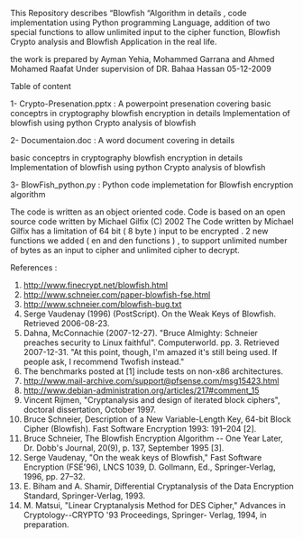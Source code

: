 This Repository describes  “Blowfish “Algorithm in details , code implementation using Python programming Language, addition of two special functions to allow unlimited input to the cipher function, Blowfish Crypto analysis and Blowfish Application in the real life. 

the work is prepared by Ayman Yehia, Mohammed Garrana and Ahmed Mohamed Raafat Under supervision of DR. Bahaa Hassan 05-12-2009

Table of content 

1- Crypto-Presenation.pptx : A powerpoint presenation covering 
 basic conceptrs in cryptography
 blowfish encryption in details
 Implementation of blowfish using python
 Crypto analysis of blowfish 
 
 2- Documentaion.doc : A word document covering in details 
 
  basic conceptrs in cryptography
 blowfish encryption in details
 Implementation of blowfish using python
 Crypto analysis of blowfish 
  
 3- BlowFish_python.py  : Python code implemetation for Blowfish encryption algorithm
 
The code is written as an object oriented code.
Code is based on an open source code written by Michael Gilfix  (C) 2002 
The Code written by Michael Gilfix has a limitation of 64 bit ( 8 byte ) input to be encrypted . 2 new functions we added ( en and den functions ) , to support unlimited number of bytes as an input to cipher and unlimited cipher to decrypt.
 
 
 References : 
 1.	http://www.finecrypt.net/blowfish.html
2.	http://www.schneier.com/paper-blowfish-fse.html
3.	 http://www.schneier.com/blowfish-bug.txt
4.	 Serge Vaudenay (1996) (PostScript). On the Weak Keys of Blowfish. Retrieved 2006-08-23.
5.	 Dahna, McConnachie (2007-12-27). "Bruce Almighty: Schneier preaches security to Linux faithful". Computerworld. pp. 3. Retrieved 2007-12-31. "At this point, though, I'm amazed it's still being used. If people ask, I recommend Twofish instead."
6.	 The benchmarks posted at [1] include tests on non-x86 architectures.
7.	 http://www.mail-archive.com/support@pfsense.com/msg15423.html
8.	 http://www.debian-administration.org/articles/217#comment_15
9.	Vincent Rijmen, "Cryptanalysis and design of iterated block ciphers", doctoral dissertation, October 1997.
10.	Bruce Schneier, Description of a New Variable-Length Key, 64-bit Block Cipher (Blowfish). Fast Software Encryption 1993: 191–204 [2].
11.	Bruce Schneier, The Blowfish Encryption Algorithm -- One Year Later, Dr. Dobb's Journal, 20(9), p. 137, September 1995 [3].
12.	Serge Vaudenay, "On the weak keys of Blowfish," Fast Software Encryption (FSE'96), LNCS 1039, D. Gollmann, Ed., Springer-Verlag, 1996, pp. 27–32.
13.	E. Biham and A. Shamir, Differential Cryptanalysis of the Data Encryption Standard, Springer-Verlag, 1993.
14.	 M. Matsui, "Linear Cryptanalysis Method for DES Cipher," Advances in Cryptology--CRYPTO '93 Proceedings, Springer- Verlag, 1994, in preparation.

